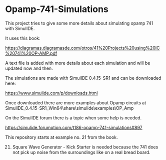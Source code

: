# Opamp-741-Simulations

This project tries to give some more details about simulating opamp 741 with SimulIDE. 

It uses this book:

https://diagramas.diagramasde.com/otros/41%20Projects%20using%20IC%20741%20OP-AMP.pdf

A text file is added with more details about each simulation and will be updated now and then.

The simulations are made with SimulIDE 0.4.15-SR1 and can be downloaded here:

https://www.simulide.com/p/downloads.html

Once downloaded there are more examples about Opamp circuits at 
SimulIDE_0.4.15-SR1_Win64\share\simulide\examples\OP_Amp

On the SimulIDE forum there is a topic when some help is needed.

https://simulide.forumotion.com/t186-opamp-741-simulations#897

This repository starts at example no. 21 from the book.

21. Square Wave Generator - Kick Starter is needed because the 741 does not pick up 
noise from the surroundings like on a real bread board.
